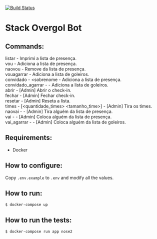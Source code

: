 [![Build Status](https://travis-ci.org/matheussampaio/stack-overgol.svg?branch=develop)](https://travis-ci.org/matheussampaio/stack-overgol)

Stack Overgol Bot
=================

## Commands:

listar - Imprimi a lista de presença.  
vou - Adiciona a lista de presença.  
naovou - Remove da lista de presença.  
vouagarrar - Adiciona a lista de goleiros.  
convidado - <nome> <sobrenome <rating> - Adiciona a lista de presença.  
convidado_agarrar - <nome> <sobrenome> - Adiciona a lista de goleiros.  
abrir - [Admin] Abrir o check-in.  
fechar - [Admin] Fechar check-in.  
resetar - [Admin] Reseta a lista.  
times - [<quantidade_times> <tamanho_time>] - [Admin] Tira os times.  
naovai - <nome> <sobrenome> - [Admin] Tira alguém da lista de presença.  
vai - <nome> <sobrenome> - [Admin] Coloca alguém da lista de presença.  
vai_agarrar - <nome> <sobrenome> - [Admin] Coloca alguém da lista de goleiros.  

## Requirements:
- Docker

## How to configure:
Copy `.env.example` to `.env` and modify all the values.

## How to run:
```
$ docker-compose up
```

## How to run the tests:
```
$ docker-compose run app nose2
```